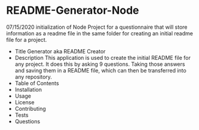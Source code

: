 # README-Generator-Node

07/15/2020 initialization of Node Project for a questionnaire that will store information as a readme file in the same folder for creating an initial readme file for a project.

- Title
  Generator aka README Creator
- Description
  This application is used to create the initial README file for any project. It does this by asking 9 questions. Taking those answers and saving them in a README file, which can then be transferred into any repository.
- Table of Contents
- Installation
- Usage
- License
- Contributing
- Tests
- Questions
